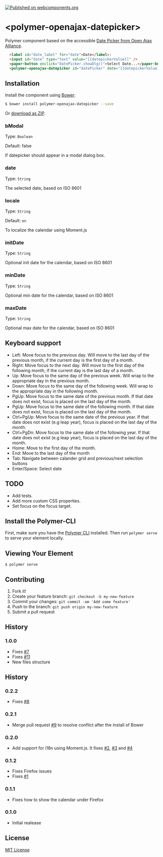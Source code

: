 [![Published on webcomponents.org](https://img.shields.io/badge/webcomponents.org-published-blue.svg)](https://www.webcomponents.org/element/felixzapata/polymer-openajax-datepicker)

# \<polymer-openajax-datepicker\>

Polymer component based on the accessible [Date Picker from Open Ajax Alliance](http://www.oaa-accessibility.org/examplep/datepicker1/).

```html
  <label id="date_label" for="date">Date</label>:
  <input id="date" type="text" value="[[datepickerValue]]" />
  <paper-button onclick="datePicker.showDlg()">Select Date...</paper-button>
  <polymer-openajax-datepicker id="datePicker" date="{{datepickerValue}}"></polymer-openajax-datepicker>
```

## Installation

Install the component using [Bower](http://bower.io/):

```sh
$ bower install polymer-openajax-datepicker --save
```

Or [download as ZIP](https://github.com/felixzapata/polymer-openajax-datepicker/archive/master.zip).



### bModal
Type: `Boolean`

Default: false

If datepicker should appear in a modal dialog box.

### date
Type: `String`

The selected date, based on ISO 8601

### locale
Type: `String`

Default: `en`

To localize the calendar using Moment.js

### initDate
Type: `String`


Optional init date for the calendar, based on ISO 8601

### minDate
Type: `String`

Optional min date for the calendar, based on ISO 8601

### maxDate
Type: `String`

Optional max date for the calendar, based on ISO 8601

## Keyboard support


+ Left: Move focus to the previous day. Will move to the last day of the previous month, if the current day is the first day of a month.
+ Right: Move focus to the next day. Will move to the first day of the following month, if the current day is the last day of a month.
+ Up: Move focus to the same day of the previous week. Will wrap to the appropriate day in the previous month.
+ Down: Move focus to the same day of the following week. Will wrap to the appropriate day in the following month.
+ PgUp: Move focus to the same date of the previous month. If that date does not exist, focus is placed on the last day of the month.
+ PgUp: Move focus to the same date of the following month. If that date does not exist, focus is placed on the last day of the month.
+ Ctrl+PgUp: Move focus to the same date of the previous year. If that date does not exist (e.g leap year), focus is placed on the last day of the month.
+ Ctrl+PgDn: Move focus to the same date of the following year. If that date does not exist (e.g leap year), focus is placed on the last day of the month.
+ Home: Move to the first day of the month.
+ End: Move to the last day of the month
+ Tab: Navigate between calander grid and previous/next selection buttons
+ Enter/Space: Select date

## TODO

+ Add tests.
+ Add more custom CSS properties.
+ Set focus on the focus target.

## Install the Polymer-CLI

First, make sure you have the [Polymer CLI](https://www.npmjs.com/package/polymer-cli) installed. Then run `polymer serve` to serve your element locally.

## Viewing Your Element

```
$ polymer serve
```

## Contributing

1. Fork it!
2. Create your feature branch: `git checkout -b my-new-feature`
3. Commit your changes: `git commit -am 'Add some feature'`
4. Push to the branch: `git push origin my-new-feature`
5. Submit a pull request


## History

### 1.0.0

+ Fixes [#7](https://github.com/felixzapata/polymer-openajax-datepicker/issues/7)
+ Fixes [#11](https://github.com/felixzapata/polymer-openajax-datepicker/issues/11)
+ New files structure

## History

### 0.2.2

+ Fixes [#8](https://github.com/felixzapata/polymer-openajax-datepicker/issues/8)

### 0.2.1

+ Merge pull request [#9](https://github.com/felixzapata/polymer-openajax-datepicker/pull/9) to resolve conflict after the install of Bower

### 0.2.0

+ Add support for i18n using Moment.js. It fixes [#2](https://github.com/felixzapata/polymer-openajax-datepicker/issues/2), [#3](https://github.com/felixzapata/polymer-openajax-datepicker/issues/3) and [#4](https://github.com/felixzapata/polymer-openajax-datepicker/issues/4)

### 0.1.2

+ Fixes Firefox issues
+ Fixes [#1](https://github.com/felixzapata/polymer-openajax-datepicker/issues/1)

### 0.1.1

+ Fixes how to show the calendar under Firefox

### 0.1.0

+ Initial realease 

## License

[MIT License](https://opensource.org/licenses/MIT)